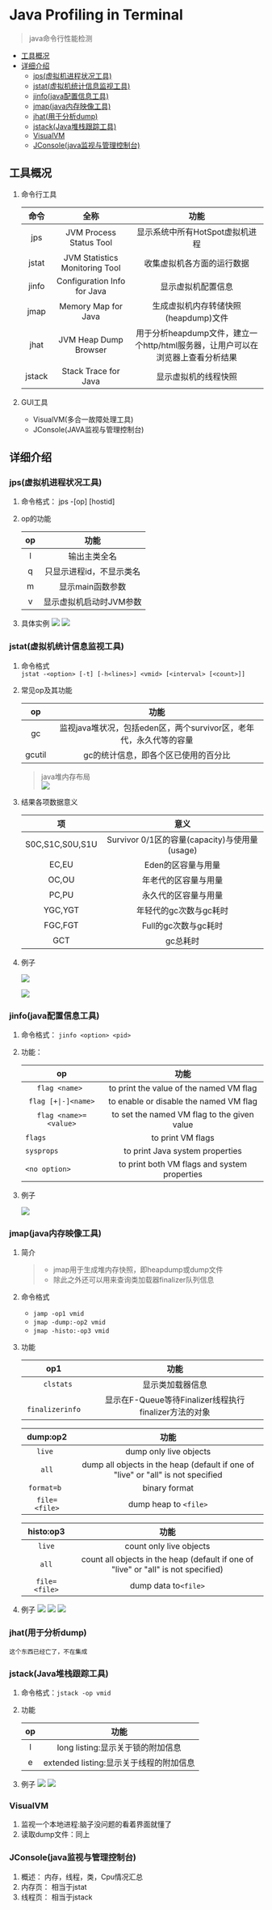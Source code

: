 
# Java Profiling in Terminal
> java命令行性能检测

- [工具概况](#工具概况)
- [详细介绍](#详细介绍)
  - [jps(虚拟机进程状况工具)](#jps虚拟机进程状况工具)
  - [jstat(虚拟机统计信息监视工具)](#jstat虚拟机统计信息监视工具)
  - [jinfo(java配置信息工具)](#jinfojava配置信息工具)
  - [jmap(java内存映像工具)](#jmapjava内存映像工具)
  - [jhat(用于分析dump)](#jhat用于分析dump)
  - [jstack(Java堆栈跟踪工具)](#jstackjava堆栈跟踪工具)
  - [VisualVM](#visualvm)
  - [JConsole(java监视与管理控制台)](#jconsolejava监视与管理控制台)

## 工具概况

1. 命令行工具

   |  命令  |              全称              |                                     功能                                      |
   |:------:|:------------------------------:|:---------------------------------------------------------------------------:|
   |  jps   |    JVM Process Status Tool     |                        显示系统中所有HotSpot虚拟机进程                        |
   | jstat  | JVM Statistics Monitoring Tool |                          收集虚拟机各方面的运行数据                           |
   | jinfo  |  Configuration Info for Java   |                              显示虚拟机配置信息                               |
   |  jmap  |      Memory Map for Java       |                     生成虚拟机内存转储快照(heapdump)文件                      |
   |  jhat  |     JVM Heap Dump Browser      | 用于分析heapdump文件，建立一个http/html服务器，让用户可以在浏览器上查看分析结果 |
   | jstack |      Stack Trace for Java      |                             显示虚拟机的线程快照                              |

2. GUI工具

   * VisualVM(多合一故障处理工具)
   * JConsole(JAVA监视与管理控制台)

## 详细介绍

### jps(虚拟机进程状况工具)
1. 命令格式： jps -[op] [hostid]
2. op的功能

    | op |          功能           |
    |:--:|:---------------------:|
    | l  |      输出主类全名       |
    | q  | 只显示进程id，不显示类名 |
    | m  |    显示main函数参数     |
    | v  | 显示虚拟机启动时JVM参数 |

3. 具体实例
![](res/2021-01-09-17-17-06.png)
![](res/2021-01-09-17-17-59.png)

### jstat(虚拟机统计信息监视工具)
1. 命令格式 <br>
 `jstat -<option> [-t] [-h<lines>] <vmid> [<interval> [<count>]]`

2. 常见op及其功能

    |   op   |                              功能                              |
    |:------:|:------------------------------------------------------------:|
    |   gc   | 监视java堆状况，包括eden区，两个survivor区，老年代，永久代等的容量 |
    | gcutil |              gc的统计信息，即各个区已使用的百分比               |

    > java堆内存布局<br>
    > ![](res/2021-01-09-19-21-53.png)

3. 结果各项数据意义

    |       项        |                     意义                      |
    |:---------------:|:-------------------------------------------:|
    | S0C,S1C,S0U,S1U | Survivor 0/1区的容量(capacity)与使用量(usage) |
    |      EC,EU      |              Eden的区容量与用量               |
    |      OC,OU      |             年老代的区容量与用量              |
    |      PC,PU      |             永久代的区容量与用量              |
    |     YGC,YGT     |            年轻代的gc次数与gc耗时             |
    |     FGC,FGT     |             Full的gc次数与gc耗时              |
    |       GCT       |                   gc总耗时                    |

4. 例子

    ![](res/2021-01-09-19-33-47.png)

    ![](res/2021-01-09-19-35-30.png)

### jinfo(java配置信息工具)
1. 命令格式： `jinfo <option> <pid>`

2. 功能：

    |          op           |                     功能                     |
    |:---------------------:|:--------------------------------------------:|
    |    `flag <name> `     |   to print the value of the named VM flag    |
    |  `flag [+\|-]<name>`   |    to enable or disable the named VM flag    |
    | `flag <name>=<value>` | to set the named VM flag to the given value  |
    | `flags              ` |              to print VM flags               |
    | `sysprops           ` |       to print Java system properties        |
    | `<no option>        ` | to print both VM flags and system properties |

3. 例子

    ![](res/2021-01-09-19-53-59.png)

### jmap(java内存映像工具)
1. 简介
   > * jmap用于生成堆内存快照，即heapdump或dump文件
   > * 除此之外还可以用来查询类加载器finalizer队列信息

2. 命令格式
   * `jamp -op1 vmid`
   * `jmap -dump:-op2 vmid`
   * `jmap -histo:-op3 vmid`
3. 功能

    |       op1        |                         功能                          |
    |:----------------:|:---------------------------------------------------:|
    | `    clstats  `  |                   显示类加载器信息                    |
    | ` finalizerinfo` | 显示在F-Queue等待Finalizer线程执行finalizer方法的对象 |


    |   dump:op2    |                                       功能                                       |
    |:-------------:|:--------------------------------------------------------------------------------:|
    | `   live    ` |                              dump only live objects                              |
    | `    all    ` | dump all objects in the heap (default if one of "live" or "all" is not specified |
    | ` format=b  ` |                                  binary format                                   |
    | `file=<file>` |                               dump heap to `<file>`                                |

    |   histo:op3   |                                        功能                                        |
    |:-------------:|:----------------------------------------------------------------------------------:|
    |    `live`     |                              count only live objects                               |
    |     `all`     | count all objects in the heap (default if one of "live" or "all" is not specified) |
    | `file=<file>` |                                dump data to`<file>`                                 |

4. 例子
    ![](res/2021-01-09-20-24-40.png)
    ![](res/2021-01-09-20-24-57.png)
    ![](res/2021-01-09-20-25-23.png)

### jhat(用于分析dump)

    这个东西已经亡了，不在集成

### jstack(Java堆栈跟踪工具)

1. 命令格式：`jstack -op vmid`

2. 功能

    | op |                  功能                   |
    |:--:|:-------------------------------------:|
    | l  |    long listing:显示关于锁的附加信息    |
    | e  | extended listing:显示关于线程的附加信息 |

3. 例子
    ![](res/2021-01-09-20-57-38.png)
    ![](res/2021-01-09-20-59-30.png)

### VisualVM
1. 监视一个本地进程:脑子没问题的看着界面就懂了
2. 读取dump文件：同上

### JConsole(java监视与管理控制台)
1. 概述： 内存，线程，类，Cpu情况汇总
2. 内存页： 相当于jstat
3. 线程页： 相当于jstack